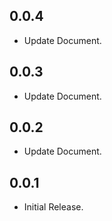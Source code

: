 ## 0.0.4

- Update Document.

## 0.0.3

- Update Document.

## 0.0.2

- Update Document.

## 0.0.1

- Initial Release.
